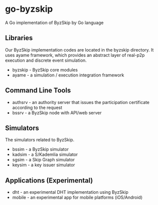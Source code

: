 # go-byzskip
A Go implementation of ByzSkip by Go language

## Libraries

Our ByzSkip implementation codes are located in the byzskip directory.
It uses ayame framework, which provides an abstract layer of real-p2p execution and discrete event simulation.

* byzskip - ByzSkip core modules
* ayame - a simulation / execution integration framework

## Command Line Tools

* authsrv - an authority server that issues the participation certificate according to the request
* bssrv - a ByzSkip node with API/web server

## Simulators

The simulators related to ByzSkip.

* bssim - a ByzSkip simulator
* kadsim - a S/Kademlia simulator
* sgsim - a Skip Graph simulator
* keysim - a key issuer simulator

##  Applications (Experimental)

* dht - an experimental DHT implementation using ByzSkip
* mobile - an experimental app for mobile platforms (iOS/Android)
